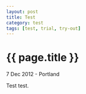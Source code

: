 ```yaml
---
layout: post
title: Test
category: test
tags: [test, trial, try-out]
---
```


{{ page.title }}
================

<p class="meta">7 Dec 2012 - Portland</p>
Test test.
